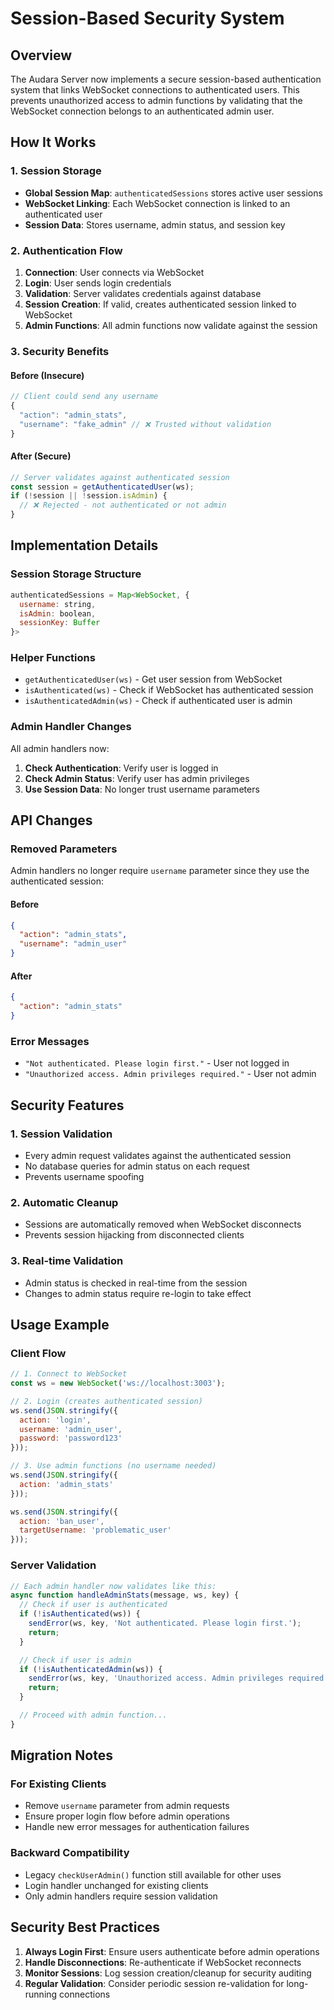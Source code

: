 # Session-Based Security System

## Overview

The Audara Server now implements a secure session-based authentication system that links WebSocket connections to authenticated users. This prevents unauthorized access to admin functions by validating that the WebSocket connection belongs to an authenticated admin user.

## How It Works

### 1. Session Storage
- **Global Session Map**: `authenticatedSessions` stores active user sessions
- **WebSocket Linking**: Each WebSocket connection is linked to an authenticated user
- **Session Data**: Stores username, admin status, and session key

### 2. Authentication Flow
1. **Connection**: User connects via WebSocket
2. **Login**: User sends login credentials
3. **Validation**: Server validates credentials against database
4. **Session Creation**: If valid, creates authenticated session linked to WebSocket
5. **Admin Functions**: All admin functions now validate against the session

### 3. Security Benefits

#### Before (Insecure)
```javascript
// Client could send any username
{
  "action": "admin_stats",
  "username": "fake_admin" // ❌ Trusted without validation
}
```

#### After (Secure)
```javascript
// Server validates against authenticated session
const session = getAuthenticatedUser(ws);
if (!session || !session.isAdmin) {
  // ❌ Rejected - not authenticated or not admin
}
```

## Implementation Details

### Session Storage Structure
```javascript
authenticatedSessions = Map<WebSocket, {
  username: string,
  isAdmin: boolean,
  sessionKey: Buffer
}>
```

### Helper Functions
- `getAuthenticatedUser(ws)` - Get user session from WebSocket
- `isAuthenticated(ws)` - Check if WebSocket has authenticated session
- `isAuthenticatedAdmin(ws)` - Check if authenticated user is admin

### Admin Handler Changes
All admin handlers now:
1. **Check Authentication**: Verify user is logged in
2. **Check Admin Status**: Verify user has admin privileges
3. **Use Session Data**: No longer trust username parameters

## API Changes

### Removed Parameters
Admin handlers no longer require `username` parameter since they use the authenticated session:

#### Before
```json
{
  "action": "admin_stats",
  "username": "admin_user"
}
```

#### After
```json
{
  "action": "admin_stats"
}
```

### Error Messages
- `"Not authenticated. Please login first."` - User not logged in
- `"Unauthorized access. Admin privileges required."` - User not admin

## Security Features

### 1. Session Validation
- Every admin request validates against the authenticated session
- No database queries for admin status on each request
- Prevents username spoofing

### 2. Automatic Cleanup
- Sessions are automatically removed when WebSocket disconnects
- Prevents session hijacking from disconnected clients

### 3. Real-time Validation
- Admin status is checked in real-time from the session
- Changes to admin status require re-login to take effect

## Usage Example

### Client Flow
```javascript
// 1. Connect to WebSocket
const ws = new WebSocket('ws://localhost:3003');

// 2. Login (creates authenticated session)
ws.send(JSON.stringify({
  action: 'login',
  username: 'admin_user',
  password: 'password123'
}));

// 3. Use admin functions (no username needed)
ws.send(JSON.stringify({
  action: 'admin_stats'
}));

ws.send(JSON.stringify({
  action: 'ban_user',
  targetUsername: 'problematic_user'
}));
```

### Server Validation
```javascript
// Each admin handler now validates like this:
async function handleAdminStats(message, ws, key) {
  // Check if user is authenticated
  if (!isAuthenticated(ws)) {
    sendError(ws, key, 'Not authenticated. Please login first.');
    return;
  }

  // Check if user is admin
  if (!isAuthenticatedAdmin(ws)) {
    sendError(ws, key, 'Unauthorized access. Admin privileges required.');
    return;
  }

  // Proceed with admin function...
}
```

## Migration Notes

### For Existing Clients
- Remove `username` parameter from admin requests
- Ensure proper login flow before admin operations
- Handle new error messages for authentication failures

### Backward Compatibility
- Legacy `checkUserAdmin()` function still available for other uses
- Login handler unchanged for existing clients
- Only admin handlers require session validation

## Security Best Practices

1. **Always Login First**: Ensure users authenticate before admin operations
2. **Handle Disconnections**: Re-authenticate if WebSocket reconnects
3. **Monitor Sessions**: Log session creation/cleanup for security auditing
4. **Regular Validation**: Consider periodic session re-validation for long-running connections 
